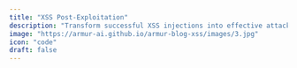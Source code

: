 ```yaml
---
title: "XSS Post-Exploitation"
description: "Transform successful XSS injections into effective attacks through advanced session hijacking and data theft."
image: "https://armur-ai.github.io/armur-blog-xss/images/3.jpg"
icon: "code"
draft: false
---
```


